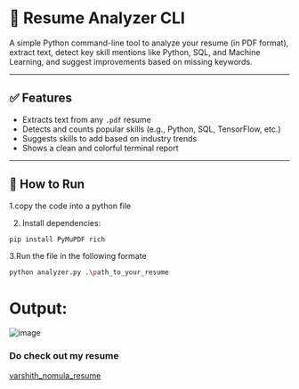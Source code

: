 # 📄 Resume Analyzer CLI

A simple Python command-line tool to analyze your resume (in PDF format), extract text, detect key skill mentions like Python, SQL, and Machine Learning, and suggest improvements based on missing keywords.

---

## ✅ Features

- Extracts text from any `.pdf` resume
- Detects and counts popular skills (e.g., Python, SQL, TensorFlow, etc.)
- Suggests skills to add based on industry trends
- Shows a clean and colorful terminal report

---

## 🚀 How to Run
1.copy the code into a python file

2. Install dependencies:
```bash
pip install PyMuPDF rich
```

3.Run the file in the following formate
```bash
python analyzer.py .\path_to_your_resume
```
# Output:
![image](https://github.com/user-attachments/assets/22382524-311a-4d98-998f-937f648f539f)
### Do check out my resume 
[varshith_nomula_resume](./resume.pdf)

